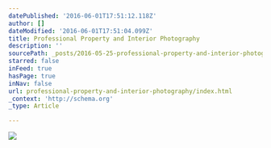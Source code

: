 ```yaml
---
datePublished: '2016-06-01T17:51:12.118Z'
author: []
dateModified: '2016-06-01T17:51:04.099Z'
title: Professional Property and Interior Photography
description: ''
sourcePath: _posts/2016-05-25-professional-property-and-interior-photography.md
starred: false
inFeed: true
hasPage: true
inNav: false
url: professional-property-and-interior-photography/index.html
_context: 'http://schema.org'
_type: Article

---
```

![](https://the-grid-user-content.s3-us-west-2.amazonaws.com/454b9b9d-9865-4da4-8289-9cd85cc8b8c1.jpg)